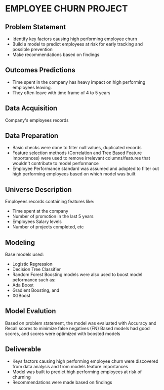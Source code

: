 # EMPLOYEE CHURN PROJECT

## Problem Statement
* Identify key factors causing high performing employee churn
* Build a model to predict employees at risk for early tracking and possible prevention
* Make recommendations based on findings

## Outcomes Predictions
* Time spent in the company has heavy impact on high performing employees leaving.
* They often leave with time frame of 4 to 5 years

## Data Acquisition
Company's employees records

## Data Preparation
* Basic checks were done to filter null values, duplicated records
* Feature selection methods (Correlation and Tree Based Feature Importances) were used to remove irrelevant columns/features that wouldn't contribute to model performance 
* Employee Performance standard was assumed and adopted to filter out high performing employees based on which model was built

## Universe Description
Employees records containing features like:
* Time spent at the company
* Number of promotion in the last 5 years
* Employees Salary levels
* Number of projects completed, etc

## Modeling
Base models used:
* Logistic Regression
* Decision Tree Classifier
* Random Forest
Boosting models were also used to boost model peformance such as:
* Ada Boost
* Gradient Boosting, and
* XGBoost

## Model Evalution
Based on problem statement, the model was evaluated with Accuracy and Recall scores to minimize false negatives (FN)
Based models had good scores, and scores were optimized with boosted models

## Deliverable
* Keys factors causing high performing employee churn were discovered from data analysis and from models feature importances
* Model was built to predict high performing employees at risk of churning
* Recommendations were made based on findings
